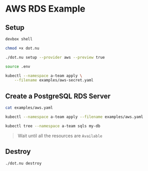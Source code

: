 # AWS RDS Example

## Setup

```bash
devbox shell

chmod +x dot.nu

./dot.nu setup --provider aws --preview true

source .env

kubectl --namespace a-team apply \
    --filename examples/aws-secret.yaml
```

## Create a PostgreSQL RDS Server

```bash
cat examples/aws.yaml

kubectl --namespace a-team apply --filename examples/aws.yaml

kubectl tree --namespace a-team sqls my-db
```

> Wait until all the resources are `Available`

## Destroy 

```sh
./dot.nu destroy
```